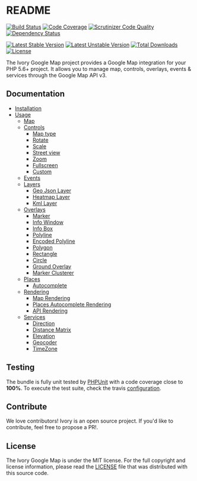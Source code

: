 # README

[![Build Status](https://travis-ci.org/egeloen/ivory-google-map.svg?branch=master)](http://travis-ci.org/egeloen/ivory-google-map)
[![Code Coverage](https://scrutinizer-ci.com/g/egeloen/ivory-google-map/badges/coverage.png?b=master)](https://scrutinizer-ci.com/g/egeloen/ivory-google-map/?branch=master)
[![Scrutinizer Code Quality](https://scrutinizer-ci.com/g/egeloen/ivory-google-map/badges/quality-score.png?b=master)](https://scrutinizer-ci.com/g/egeloen/ivory-google-map/?branch=master)
[![Dependency Status](http://www.versioneye.com/php/egeloen:ckeditor-bundle/badge.svg)](http://www.versioneye.com/php/egeloen:ckeditor-bundle)

[![Latest Stable Version](https://poser.pugx.org/egeloen/google-map/v/stable.svg)](https://packagist.org/packages/egeloen/google-map)
[![Latest Unstable Version](https://poser.pugx.org/egeloen/google-map/v/unstable.svg)](https://packagist.org/packages/egeloen/google-map)
[![Total Downloads](https://poser.pugx.org/egeloen/google-map/downloads.svg)](https://packagist.org/packages/egeloen/google-map)
[![License](https://poser.pugx.org/egeloen/google-map/license.svg)](https://packagist.org/packages/egeloen/google-map)

The Ivory Google Map project provides a Google Map integration for your PHP 5.6+ project. It allows you to manage map,
controls, overlays, events & services through the Google Map API v3.

## Documentation

   - [Installation](/doc/installation.md)
   - [Usage](/doc/usage.md)
      - [Map](/doc/map.md)
      - [Controls](/doc/control/index.md)
         - [Map type](/doc/control/map_type.md)
         - [Rotate](/doc/control/rotate.md)
         - [Scale](/doc/control/scale.md)
         - [Street view](/doc/control/street_view.md)
         - [Zoom](/doc/control/zoom.md)
         - [Fullscreen](/doc/control/fullscreen.md)
         - [Custom](/doc/control/custom.md)
      - [Events](/doc/event.md)
      - [Layers](/doc/layer/index.md)
         - [Geo Json Layer](/doc/layer/geo_json_layer.md)
         - [Heatmap Layer](/doc/layer/heatmap_layer.md)
         - [Kml Layer](/doc/layer/kml_layer.md)
      - [Overlays](/doc/overlay/index.md)
         - [Marker](/doc/overlay/marker.md)
         - [Info Window](/doc/overlay/info_window.md)
         - [Info Box](/doc/overlay/info_box.md)
         - [Polyline](/doc/overlay/polyline.md)
         - [Encoded Polyline](/doc/overlay/encoded_polyline.md)
         - [Polygon](/doc/overlay/polygon.md)
         - [Rectangle](/doc/overlay/rectangle.md)
         - [Circle](/doc/overlay/circle.md)
         - [Ground Overlay](/doc/overlay/ground_overlay.md)
         - [Marker Clusterer](/doc/overlay/marker_clusterer.md)
      - [Places](/doc/place/index.md)
         - [Autocomplete](/doc/place/autocomplete.md)
      - [Rendering](/doc/helper/index.md)
         - [Map Rendering](/doc/helper/map.md)
         - [Places Autocomplete Rendering](/doc/helper/place_autocomplete.md)
         - [API Rendering](/doc/helper/api.md)
      - [Services](/doc/service/index.md)
         - [Direction](/doc/service/direction/direction.md)
         - [Distance Matrix](/doc/service/distance_matrix/distance_matrix.md)
         - [Elevation](/doc/service/elevation/elevation.md)
         - [Geocoder](/doc/service/geocoder/geocoder.md)
         - [TimeZone](/doc/service/timezone/timezone.md)

## Testing

The bundle is fully unit tested by [PHPUnit](http://www.phpunit.de/) with a code coverage close to **100%**. To
execute the test suite, check the travis [configuration](/.travis.yml).

## Contribute

We love contributors! Ivory is an open source project. If you'd like to contribute, feel free to propose a PR!.

## License

The Ivory Google Map is under the MIT license. For the full copyright and license information, please read the
[LICENSE](/LICENSE) file that was distributed with this source code.
